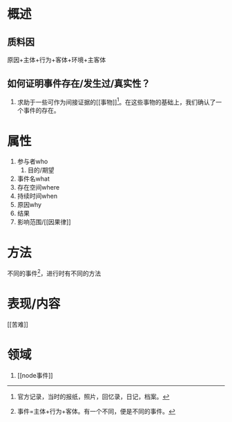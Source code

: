 # 概述
## 质料因
原因+主体+行为+客体+环境+主客体
## 如何证明事件存在/发生过/真实性？
1. 求助于一些可作为间接证据的[[事物]][^1]。在这些事物的基础上，我们确认了一个事件的存在。
# 属性

1. 参与者who
	1. 目的/期望
2. 事件名what
4. 存在空间where
3. 持续时间when
6. 原因why
7. 结果
5. 影响范围/[[因果律]] 
# 方法
不同的事件[^2]，进行时有不同的方法
# 表现/内容
[[苦难]]

# 领域
1. [[node事件]]

[^1]: 官方记录，当时的报纸，照片，回忆录，日记，档案。
[^2]: 事件=主体+行为+客体。有一个不同，便是不同的事件。